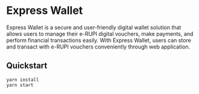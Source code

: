 # Express Wallet

Express Wallet is a secure and user-friendly digital wallet solution that allows users to manage their e-RUPI digital vouchers, 
make payments, and perform financial transactions easily. With Express Wallet, users can store and transact with e-RUPI vouchers 
conveniently through web application.

## Quickstart

```
yarn install
yarn start
```

